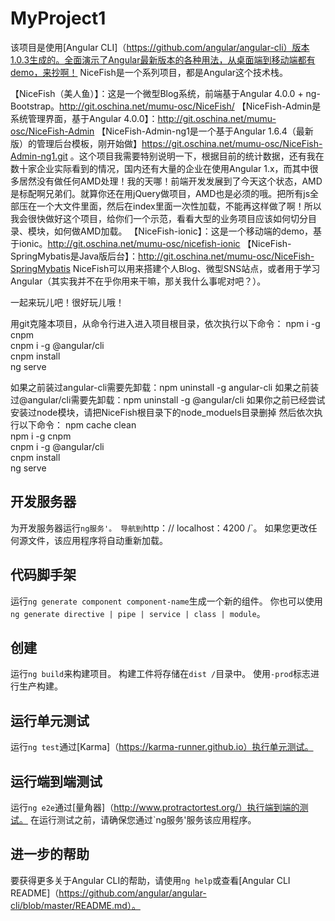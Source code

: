 # MyProject1

该项目是使用[Angular CLI]（https://github.com/angular/angular-cli）版本1.0.3生成的。全面演示了Angular最新版本的各种用法，从桌面端到移动端都有demo，来抄啊！
NiceFish是一个系列项目，都是Angular这个技术栈。

【NiceFish（美人鱼）】：这是一个微型Blog系统，前端基于Angular 4.0.0 + ng-Bootstrap。http://git.oschina.net/mumu-osc/NiceFish/
【NiceFish-Admin是系统管理界面，基于Angular 4.0.0】：http://git.oschina.net/mumu-osc/NiceFish-Admin
【NiceFish-Admin-ng1是一个基于Angular 1.6.4（最新版）的管理后台模板，刚开始做】https://git.oschina.net/mumu-osc/NiceFish-Admin-ng1.git 。这个项目我需要特别说明一下，根据目前的统计数据，还有我在数十家企业实际看到的情况，国内还有大量的企业在使用Angular 1.x，而其中很多居然没有做任何AMD处理！我的天哪！前端开发发展到了今天这个状态，AMD是标配啊兄弟们。就算你还在用jQuery做项目，AMD也是必须的哦。把所有js全部压在一个大文件里面，然后在index里面一次性加载，不能再这样做了啊！所以我会很快做好这个项目，给你们一个示范，看看大型的业务项目应该如何切分目录、模块，如何做AMD加载。
【NiceFish-ionic】：这是一个移动端的demo，基于ionic。http://git.oschina.net/mumu-osc/nicefish-ionic
【NiceFish-SpringMybatis是Java版后台】：http://git.oschina.net/mumu-osc/NiceFish-SpringMybatis
NiceFish可以用来搭建个人Blog、微型SNS站点，或者用于学习Angular（其实我并不在乎你用来干嘛，那关我什么事呢对吧？）。

一起来玩儿吧！很好玩儿哦！

用git克隆本项目，从命令行进入进入项目根目录，依次执行以下命令：
npm i -g cnpm <br/>
cnpm i -g @angular/cli <br/>
cnpm install <br/>
ng serve <br/>

如果之前装过angular-cli需要先卸载：npm uninstall -g angular-cli 如果之前装过@angular/cli需要先卸载：npm uninstall -g @angular/cli 如果你之前已经尝试安装过node模块，请把NiceFish根目录下的node_moduels目录删掉 然后依次执行以下命令：
npm cache clean <br/>
npm i -g cnpm <br/>
cnpm i -g @angular/cli <br/>
cnpm install <br/>
ng serve <br/>


## 开发服务器

为开发服务器运行`ng服务'。 导航到`http：// localhost：4200 /`。 如果您更改任何源文件，该应用程序将自动重新加载。

## 代码脚手架

运行`ng generate component component-name`生成一个新的组件。 你也可以使用`ng generate directive | pipe | service | class | module`。

## 创建

运行`ng build`来构建项目。 构建工件将存储在`dist /`目录中。 使用`-prod`标志进行生产构建。

## 运行单元测试

运行`ng test`通过[Karma]（https://karma-runner.github.io）执行单元测试。

## 运行端到端测试

运行`ng e2e`通过[量角器]（http://www.protractortest.org/）执行端到端的测试。
在运行测试之前，请确保您通过`ng服务'服务该应用程序。

## 进一步的帮助

要获得更多关于Angular CLI的帮助，请使用`ng help`或查看[Angular CLI README]（https://github.com/angular/angular-cli/blob/master/README.md）。
